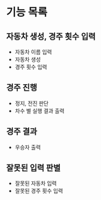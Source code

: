 # 기능 목록

## 자동차 생성, 경주 횟수 입력

- 자동차 이름 입력
- 자동차 생성
- 경주 횟수 입력

## 경주 진행

- 정지, 전진 판단
- 차수 별 실행 결과 출력

## 경주 결과

- 우승자 출력

## 잘못된 입력 판별

- 잘못된 자동차 입력
- 잘못된 경주 횟수 입력
